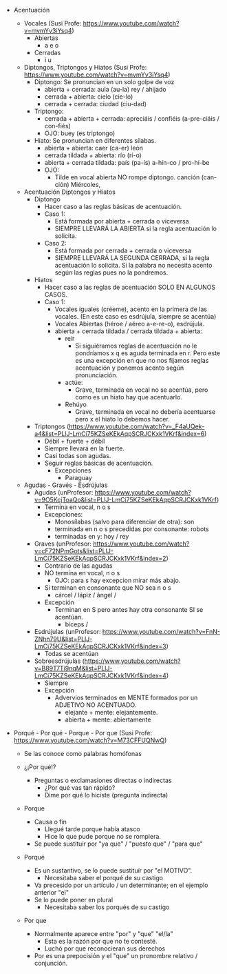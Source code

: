 - Acentuación

  - Vocales (Susi Profe: https://www.youtube.com/watch?v=mvmYv3iYsq4)
    - Abiertas
      - a e o
    - Cerradas
      - i u
  - Diptongos, Triptongos y Hiatos (Susi Profe: https://www.youtube.com/watch?v=mvmYv3iYsq4)
    - Diptongo: Se pronuncian en un solo golpe de voz
      - abierta + cerrada: aula (au-la) rey / ahijado
      - cerrada + abierta: cielo (cie-lo)
      - cerrada + cerrada: ciudad (ciu-dad)
    - Triptongo:
      - cerrada + abierta + cerrada: apreciáis / confiéis (a-pre-ciáis / con-fiés)
      - OJO: buey (es triptongo)
    - Hiato: Se pronuncian en diferentes sílabas.
      - abierta + abierta: caer (ca-er) león
      - cerrada tildada + abierta: río (rí-o)
      - abierta + cerrada tildada: país (pa-ís) a-hín-co / pro-hí-be
      - OJO:
        - Tilde en vocal abierta NO rompe diptongo. canción (can-ción) Miércoles,
  - Acentuación Diptongos y Hiatos
    - Diptongo
      - Hacer caso a las reglas básicas de acentuación.
      - Caso 1:
        - Está formada por abierta + cerrada o viceversa
        - SIEMPRE LLEVARÁ LA ABIERTA si la regla acentuación lo solicita.
      - Caso 2:
        - Está formada por cerrada + cerrada o viceversa
        - SIEMPRE LLEVARÁ LA SEGUNDA CERRADA, si la regla acentuación lo solicita. Si la palabra no necesita acento según las reglas pues no la pondremos.
    - Hiatos
      - Hacer caso a las reglas de acentuación SOLO EN ALGUNOS CASOS.
      - Caso 1:
        - Vocales iguales (créeme), acento en la primera de las vocales. (En este caso es esdrújula, siempre se acentúa)
        - Vocales Abiertas (héroe / aéreo a-e-re-o), esdrújula.
        - abierta + cerrada tildada / cerrada tildada + abierta:
          - reír
            - Si siguiéramos reglas de acentuación no le pondríamos x q es aguda terminada en r. Pero este es una excepción en que no nos fijamos reglas acentuación y ponemos acento según pronunciación.
          - actúe:
            - Grave, terminada en vocal no se acentúa, pero como es un hiato hay que acentuarlo.
          - Rehúyo
            - Grave, terminada en vocal no debería acentuarse pero x el hiato lo debemos hacer.
    - Triptongos (https://www.youtube.com/watch?v=_F4aUQek-a4&list=PLlJ-LmCi75KZSeKEkAqpSCRJCKxk1VKrf&index=6)
      - Débil + fuerte + débil
      - Siempre llevará en la fuerte.
      - Casi todas son agudas.
      - Seguir reglas básicas de acentuación.
        - Excepciones
          - Paraguay
  - Agudas - Gravés - Esdrújulas
    - Agudas (unProfesor: https://www.youtube.com/watch?v=9O5KcjToaQo&list=PLlJ-LmCi75KZSeKEkAqpSCRJCKxk1VKrf)
      - Termina en vocal, n o s
      - Excepciones:
        - Monosílabas (salvo para diferenciar de otra): son
        - terminada en n o s precedidas por consonante: robots
        - terminadas en y: hoy / rey
    - Graves (unProfesor: https://www.youtube.com/watch?v=cF72NPmGots&list=PLlJ-LmCi75KZSeKEkAqpSCRJCKxk1VKrf&index=2)
      - Contrario de las agudas
      - NO termina en vocal, n o s
        - OJO: para s hay excepcion mirar más abajo.
      - Si terminan en consonante que NO sea n o s
        - cárcel / lápiz / ángel /
      - Excepción
        - Terminan en S pero antes hay otra consonante SI se acentúan.
          - bíceps /
    - Esdrújulas (unProfesor: https://www.youtube.com/watch?v=FnN-ZNhn79U&list=PLlJ-LmCi75KZSeKEkAqpSCRJCKxk1VKrf&index=3)
      - Todas se acentúan
    - Sobreesdrújulas (https://www.youtube.com/watch?v=B89T7Ti9nqM&list=PLlJ-LmCi75KZSeKEkAqpSCRJCKxk1VKrf&index=4)
      - Siempre
      - Excepción
        - Advervios terminados en MENTE formados por un ADJETIVO NO ACENTUADO.
          - elejante + mente: elejantemente.
          - abierta + mente: abiertamente

- Porqué - Por qué - Porque - Por que (Susi Profe: https://www.youtube.com/watch?v=M73CFFUQNwQ)

  - Se las conoce como palabras homófonas

  - ¿¡Por qué!?

    - Preguntas o exclamasiones directas o indirectas
      - ¿Por qué vas tan rápido?
      - Dime por qué lo hiciste (pregunta indirecta)

  - Porque

    - Causa o fin
      - Llegué tarde porque había atasco
      - Hice lo que pude porque no se rompiera.
    - Se puede sustituír por "ya que" / "puesto que" / "para que"

  - Porqué

    - Es un sustantivo, se lo puede sustituír por "el MOTIVO".
      - Necesitaba saber el porqué de su castigo
    - Va precesido por un artículo / un determinante; en el ejemplo anterior "el"
    - Se lo puede poner en plural
      - Necesitaba saber los porqués de su castigo

  - Por que
    - Normalmente aparece entre "por" y "que" "el/la"
      - Esta es la razón por que no te contesté.
      - Luchó por que reconocieran sus derechos
    - Por es una prepocisión y el "que" un pronombre relativo / conjunción.
